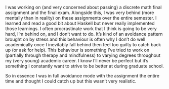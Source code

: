 I was working on (and very concerned about passing) a discrete math final assignment and the final exam.
Alongside this, I was very behind (more mentally than in reality) on these assignments over the entire semester. 
I learned and read a good bit about Haskell but never really implemented those learnings.
I often procrastinate work that I think is going to be very hard, I’m behind on, and I don’t want to do. 
It’s kind of an avoidance pattern brought on by stress and this behaviour is often why I don’t do well academically once I inevitably fall behind then feel too guilty to catch back up (or ask for help).
This behaviour is something I’ve tried to work on (partially through therapy and mindfulness) to varying degrees throughout my (very young) academic career. 
I know I’ll never be perfect but it’s something I constantly want to strive to be better at during graduate school.

So in essence I was in full avoidance mode with the assignment the entire time and thought I could catch up but this wasn’t very realistic.

